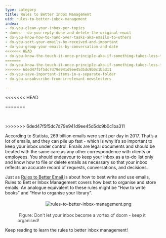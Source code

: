 ```yaml
---
type: category
title: Rules to Better Inbox Management
uid: rules-to-better-inbox-management
index:
- do-you-clean-your-inbox-per-topics
- dones---do-you-reply-done-and-delete-the-original-email
- do-you-know-how-to-hand-over-tasks-aka-emails-to-others
- do-you-sort-your-emails-by-received-and-important
- do-you-group-your-emails-by-conversation-and-date
<<<<<<< HEAD
- do-you-know-the-touch-it-once-principle-aka-if-something-takes-less-than--minutes-do-it-immediately
=======
- do-you-know-the-touch-it-once-principle-aka-if-something-takes-less-than-5-minutes-do-it-immediately
>>>>>>> 6ded47f5f5dc7d79e941d9ee45d5dc9b0c1ba311
- do-you-save-important-items-in-a-separate-folder
- do-you-unsubscribe-from-irrelevant-newsletters

---
```

<<<<<<< HEAD

=======
<p>​​​​​​​​​<br></p>
>>>>>>> 6ded47f5f5dc7d79e941d9ee45d5dc9b0c1ba311
<p class="ssw15-rteElement-P">According to Statista, 269 billion emails were sent per day in 2017. That’s a lot of emails, and they can pile up fast - which is why it’s so important to keep your inbox under control. Emails are legal documents and should be treated with the same care as any other correspondence with clients or employees. You should endeavour to keep your inbox as a to-do list only and know how to file or delete emails as necessary so that your inbox reflects an accurate record of requests, conversations, and decisions.<br></p><p>Just as <a href="/_layouts/15/FIXUPREDIRECT.ASPX?WebId=3dfc0e07-e23a-4cbb-aac2-e778b71166a2&amp;TermSetId=07da3ddf-0924-4cd2-a6d4-a4809ae20160&amp;TermId=9775587d-d391-4b7d-8654-96953eeb9cfc">Rules to Better Email </a> is about how to best write and use emails, Rules to Bett er Inbox Management covers how best to organise and store emails. An analogue equivalent to these rules might be “How to write books” and “How to organise your library”.<br></p><dd class="ssw15-rteElement-FigureNormal"><p class="ssw15-rteElement-GreyBox" style="text-align&#58;center;">
      <img src="/SiteAssets/rules-to-better-inbox-management/rules-to-better-inbox-management.png" alt="rules-to-better-inbox-management.png" style="margin&#58;5px;" />&#160;</p><p class="ssw15-rteElement-P">​​​<span style="color&#58;#444444;"> Figure&#58; Don't let your inbox become a vortex of doom - keep it organised!</span></p></dd><p>Keep reading to learn the rules to better inbox management!<br></p>​<br>​<br>


